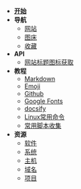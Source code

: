 * [**开始**](README.md)
* **导航**
  * [网站](nav/site.md)
  * [图床](nav/imgbed.md)
  * [收藏](nav/fav.md)
* **API**
  * [网站标题图标获取](api/favicon.md)
* **教程**
  * [Markdown](tech/markdown.md)
  * [Emoji](tech/emoji.md)
  * [Github](tech/github.md)
  * [Google Fonts](tech/googlefont.md)
  * [docsify](tech/docsify.md)
  * [Linux常用命令](tech/linux.md)
  * [常用脚本收集](tech/shell.md)
* **资源**
  * [软件](ziyuan/soft.md)
  * [系统](ziyuan/system.md)
  * [主机](ziyuan/host.md)
  * [域名](ziyuan/domin.md)
  * [项目](ziyuan/githubPJ.md)

